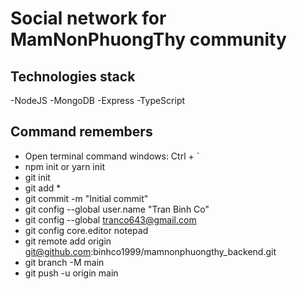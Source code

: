 # Social network for MamNonPhuongThy community

## Technologies stack

-NodeJS
-MongoDB
-Express
-TypeScript

## Command remembers

- Open terminal command windows: Ctrl + `
- npm init or yarn init
- git init
- git add \*
- git commit -m "Initial commit"
- git config --global user.name "Tran Binh Co"
- git config --global tranco643@gmail.com
- git config core.editor notepad
- git remote add origin git@github.com:binhco1999/mamnonphuongthy_backend.git
- git branch -M main
- git push -u origin main
